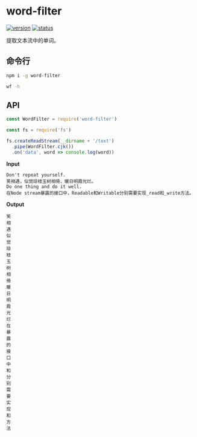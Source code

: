 # word-filter
[![version](https://img.shields.io/npm/v/word-filter.svg)](https://www.npmjs.org/package/word-filter)
[![status](https://travis-ci.org/zoubin/word-filter.svg?branch=master)](https://travis-ci.org/zoubin/word-filter)

提取文本流中的单词。

## 命令行
```bash
npm i -g word-filter

wf -h

```

## API

```js
const WordFilter = require('word-filter')

const fs = require('fs')

fs.createReadStream(__dirname + '/text')
  .pipe(WordFilter.cjk())
  .on('data', word => console.log(word))

```

**Input**
```
Don't repeat yourself.
笑相遇，似觉琼枝玉树相倚，暖日明霞光烂。
Do one thing and do it well.
在Node stream暴露的接口中，Readable和Writable分别需要实现_read和_write方法。

```

**Output**
```
笑
相
遇
似
觉
琼
枝
玉
树
相
倚
暖
日
明
霞
光
烂
在
暴
露
的
接
口
中
和
分
别
需
要
实
现
和
方
法

```

